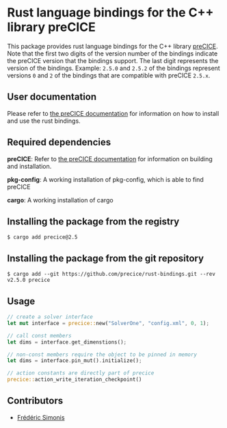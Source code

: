 # Rust language bindings for the C++ library preCICE

This package provides rust language bindings for the C++ library [preCICE](https://github.com/precice/precice). Note that the first two digits of the version number of the bindings indicate the preCICE version that the bindings support. The last digit represents the version of the bindings. Example: `2.5.0` and `2.5.2` of the bindings represent versions `0` and `2` of the bindings that are compatible with preCICE `2.5.x`.

## User documentation

Please refer to [the preCICE documentation](https://www.precice.org/installation-bindings-rust.html) for information on how to install and use the rust bindings.

## Required dependencies

**preCICE**: Refer to [the preCICE documentation](https://precice.org/installation-overview.html) for information on building and installation.

**pkg-config**: A working installation of pkg-config, which is able to find preCICE

**cargo**: A working installation of cargo

## Installing the package from the registry

```
$ cargo add precice@2.5
```

## Installing the package from the git repository

```
$ cargo add --git https://github.com/precice/rust-bindings.git --rev v2.5.0 precice
```

## Usage

```rust
// create a solver interface
let mut interface = precice::new("SolverOne", "config.xml", 0, 1);

// call const members
let dims = interface.get_dimenstions();

// non-const members require the object to be pinned in memory
let dims = interface.pin_mut().initialize();

// action constants are directly part of precice
precice::action_write_iteration_checkpoint()
```

## Contributors

* [Frédéric Simonis](https://github.com/fsimonis)
